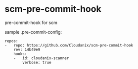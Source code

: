 # scm-pre-commit-hook
pre-commit-hook for scm

sample .pre-commit-config:

```
repos:
-   repo: https://github.com/Cloudanix/scm-pre-commit-hook
    rev: 14b49e9
    hooks:
    -   id: cloudanix-scanner
        verbose: true
```